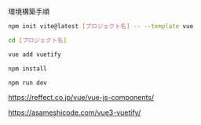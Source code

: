 環境構築手順



```sh
npm init vite@latest [プロジェクト名] -- --template vue
```

```sh
cd [プロジェクト名]
```

```sh
vue add vuetify
```


```sh
npm install
```


```sh
npm run dev
```

https://reffect.co.jp/vue/vue-js-components/

https://asameshicode.com/vue3-vuetify/
